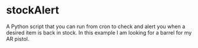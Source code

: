 # stockAlert
A Python script that you can run from cron to check and alert you when a desired item is back in stock.  In this example I am looking for a barrel for my AR pistol.
